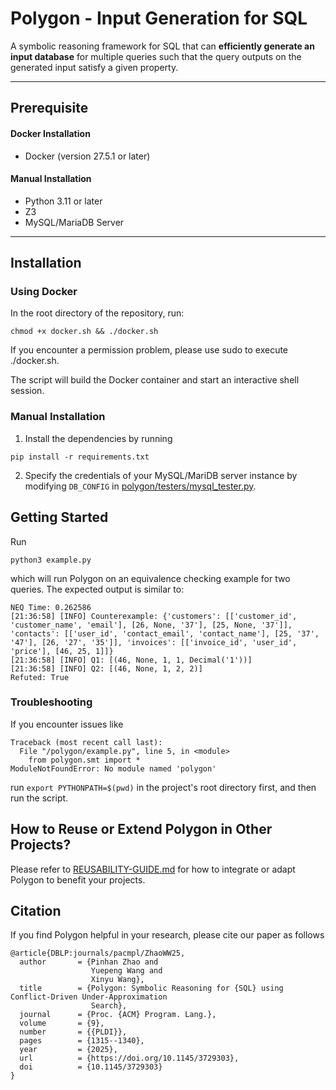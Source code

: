 Polygon - Input Generation for SQL
========

A symbolic reasoning framework for SQL that can **efficiently generate an input database** for multiple queries
such that the query outputs on the generated input satisfy a given property.

----------------

## Prerequisite

#### Docker Installation

- Docker (version 27.5.1 or later)

#### Manual Installation

- Python 3.11 or later
- Z3
- MySQL/MariaDB Server

----------------

## Installation


### Using Docker

In the root directory of the repository, run:

```shell
chmod +x docker.sh && ./docker.sh
```

If you encounter a permission problem, please use sudo to execute ./docker.sh.

The script will build the Docker container and start an interactive shell session.

### Manual Installation

1. Install the dependencies by running

```shell
pip install -r requirements.txt
```

2. Specify the credentials of your MySQL/MariDB server instance by modifying
`DB_CONFIG` in [polygon/testers/mysql_tester.py](polygon/testers/mysql_tester.py).

## Getting Started

Run

```shell
python3 example.py
```

which will run Polygon on an equivalence checking example for two queries.  The expected output is similar to:

```
NEQ Time: 0.262586
[21:36:58] [INFO] Counterexample: {'customers': [['customer_id', 'customer_name', 'email'], [26, None, '37'], [25, None, '37']], 'contacts': [['user_id', 'contact_email', 'contact_name'], [25, '37', '47'], [26, '27', '35']], 'invoices': [['invoice_id', 'user_id', 'price'], [46, 25, 1]]}
[21:36:58] [INFO] Q1: [(46, None, 1, 1, Decimal('1'))]
[21:36:58] [INFO] Q2: [(46, None, 1, 2, 2)]
Refuted: True
```

### Troubleshooting
If you encounter issues like
```
Traceback (most recent call last):
  File "/polygon/example.py", line 5, in <module>
    from polygon.smt import *
ModuleNotFoundError: No module named 'polygon'
```

run `export PYTHONPATH=$(pwd)` in the project's root directory first, and then run the script.


## How to Reuse or Extend Polygon in Other Projects?

Please refer to [REUSABILITY-GUIDE.md](REUSABILITY-GUIDE.md) for how to integrate or adapt Polygon to benefit your projects.



## Citation
If you find Polygon helpful in your research, please cite our paper as follows

```
@article{DBLP:journals/pacmpl/ZhaoWW25,
  author       = {Pinhan Zhao and
                  Yuepeng Wang and
                  Xinyu Wang},
  title        = {Polygon: Symbolic Reasoning for {SQL} using Conflict-Driven Under-Approximation
                  Search},
  journal      = {Proc. {ACM} Program. Lang.},
  volume       = {9},
  number       = {{PLDI}},
  pages        = {1315--1340},
  year         = {2025},
  url          = {https://doi.org/10.1145/3729303},
  doi          = {10.1145/3729303}
}
```